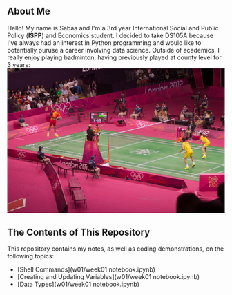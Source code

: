 ## About Me
Hello! My name is Sabaa and I'm a 3rd year International Social and Public Policy (**ISPP**) and Economics student. I decided to take DS105A because I've always had an interest in Python programming and would like to potentially puruse a career involving data science. Outside of academics, I really enjoy playing badminton, having previously played at county level for 3 years:
![Alt text](figures/my_image.jpg)

## The Contents of This Repository
This repository contains my notes, as well as coding demonstrations, on the following topics:
- [Shell Commands](w01/week01 notebook.ipynb)
- [Creating and Updating Variables](w01/week01 notebook.ipynb)
- [Data Types](w01/week01 notebook.ipynb)
